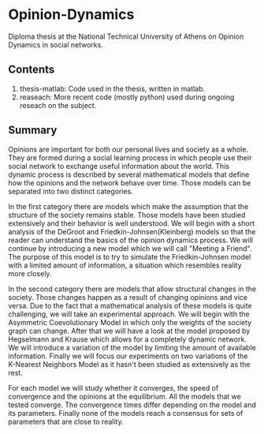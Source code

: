 # Opinion-Dynamics

Diploma thesis at the National Technical University of Athens on Opinion Dynamics in social networks. 

## Contents
1. thesis-matlab: Code used in the thesis, written in matlab.
2. reaseach: More recent code (mostly python) used during ongoing reseach on the subject.

## Summary
Opinions are important for both our personal lives and society as a whole. They are formed during a social learning process in which people use their social network to exchange useful information about the world. This dynamic process is described by several mathematical models that define how the opinions and the network behave over time. Those models can be separated into two distinct categories.

In the first category there are models which make the assumption that the structure of the society remains stable. Those models have been studied extensively and their behavior is well understood. We will begin with a short analysis of the DeGroot and Friedkin-Johnsen(Kleinberg) models so that the reader can understand the basics of the opinion dynamics process. We will continue by introducing a new model which we will call "Meeting a Friend". The purpose of this model is to try to simulate the Friedkin-Johnsen model with a limited amount of information, a situation which resembles reality more closely.

In the second category there are models that allow structural changes in the society. Those changes happen as a result of changing opinions and vice versa. Due to the fact that a mathematical analysis of these models is quite challenging, we will take an experimental approach. We will begin with the Asymmetric Coevolutionary Model in which only the weights of the society graph can change. After that we will have a look at the model proposed by Hegselmann and Krause which allows for a completely dynamic network. We will introduce a variation of the model by limiting the amount of available information. Finally we will focus our experiments on two variations of the K-Nearest Neighbors Model as it hasn't been studied as extensively as the rest.

For each model we will study whether it converges, the speed of convergence and the opinions at the equilibrium. All the models that we tested converge. The convergence times differ depending on the model and its parameters. Finally none of the models reach a consensus for sets of parameters that are close to reality.